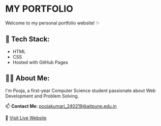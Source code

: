 # MY PORTFOLIO

Welcome to my personal portfolio website! ✨

## 🚀 Tech Stack:
- HTML
- CSS
- Hosted with GitHub Pages

## 👩‍💻 About Me:
I'm Pooja, a first-year Computer Science student passionate about Web Development and Problem Solving.

📫 **Contact Me**: [poojakumari_240219@aitpune.edu.in](mailto:poojakumari_240219@aitpune.edu.in)

🔗 [Visit Live Website](https://pooja-git27.github.io/MY-PORTFOLIO/)
